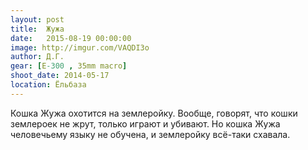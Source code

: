 ```yaml
---
layout: post
title:  Жужа
date:   2015-08-19 00:00:00
image: http://imgur.com/VAQDI3o
author: Д.Г.
gear: [E-300 , 35mm macro]
shoot_date: 2014-05-17
location: Ёльбаза
---
```


Кошка Жужа охотится на землеройку. Вообще, говорят, что кошки землероек не жрут, только играют и убивают. Но кошка Жужа человечьему языку не обучена, и землеройку всё-таки схавала.
